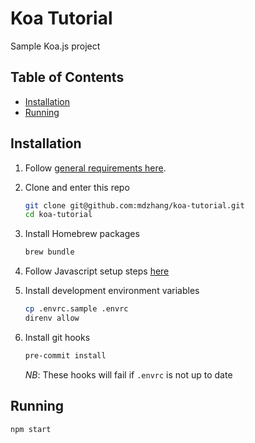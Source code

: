 # Koa Tutorial

Sample Koa.js project

## Table of Contents

- [Installation](#installation)
- [Running](#running)

## Installation

1. Follow [general requirements here](https://github.com/mdzhang/guides/blob/master/DEV_SETUP.md#general-requirements).

1. Clone and enter this repo
    ```sh
    git clone git@github.com:mdzhang/koa-tutorial.git
    cd koa-tutorial
    ```

1. Install Homebrew packages
    ```sh
    brew bundle
    ```

1. Follow Javascript setup steps [here](https://github.com/mdzhang/guides/blob/master/DEV_SETUP.md#javascript)

1. Install development environment variables
    ```sh
    cp .envrc.sample .envrc
    direnv allow
    ```

1. Install git hooks
    ```sh
    pre-commit install
    ```

    *NB*: These hooks will fail if `.envrc` is not up to date

## Running

`npm start`
